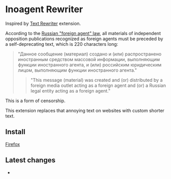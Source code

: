 # Inoagent Rewriter

Inspired by [Text Rewriter](https://addons.mozilla.org/en-US/firefox/addon/text-rewriter/) extension.

According to the [Russian "foreign agent" law](https://en.wikipedia.org/wiki/Russian_foreign_agent_law), all materials of independent opposition publications recognized as foreign agents must be preceded by a self-deprecating text, which is 220 characters long:

> "Данное сообщение (материал) создано и (или) распространено иностранным средством  массовой информации, выполняющим функции иностранного агента, и (или) российским юридическим лицом, выполняющим функции иностранного агента."
>> "This message (material) was created and (or) distributed by a foreign media outlet acting as a foreign agent and (or) a Russian legal entity acting as a foreign agent."

This is a form of censorship. 
  
This extension replaces that annoying text on websites with custom shorter text.  

## Install

[Firefox](https://addons.mozilla.org/en-US/firefox/addon/inoagent-rewrite/)


## Latest changes
- 